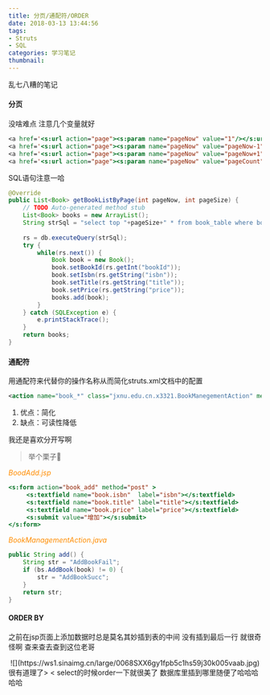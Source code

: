 ```yaml
---
title: 分页/通配符/ORDER
date: 2018-03-13 13:44:56
tags:
- Struts
- SQL
categories: 学习笔记
thumbnail:
---
```

乱七八糟的笔记
<!--more-->

#### 分页

没啥难点
注意几个变量就好

```jsp
<a href='<s:url action="page"><s:param name="pageNow" value="1"/></s:url>'>首页</a> 
<a href='<s:url action="page"><s:param name="pageNow" value="pageNow-1"/></s:url>'>上页</a>
<a href='<s:url action="page"><s:param name="pageNow" value="pageNow+1"/></s:url>'>下页</a>
<a href='<s:url action="page"><s:param name="pageNow" value="pageCount"/></s:url>'>末页</a> 
```
SQL语句注意一哈
```java
@Override
public List<Book> getBookListByPage(int pageNow, int pageSize) {
	// TODO Auto-generated method stub
	List<Book> books = new ArrayList();
	String strSql = "select top "+pageSize+" * from book_table where bookId not in"+ "(select top "+(pageNow-1)*pageSize+" bookId from book_table)";
		
	rs = db.executeQuery(strSql);
	try {
		while(rs.next()) {
			Book book = new Book();
			book.setBookId(rs.getInt("bookId"));
			book.setIsbn(rs.getString("isbn"));
			book.setTitle(rs.getString("title"));
			book.setPrice(rs.getString("price"));
			books.add(book);
		}
	} catch (SQLException e) {
		e.printStackTrace();
	}
	return books;
}
```

#### 通配符

用通配符来代替你的操作名称从而简化struts.xml文档中的配置
```xml
<action name="book_*" class="jxnu.edu.cn.x3321.BookManegementAction" method="{1}">
```
1. 优点：简化
2. 缺点：可读性降低

我还是喜欢分开写啊

>举个栗子🌰

*<font color='#FF8C00'>BoodAdd.jsp</font>*
```jsp
<s:form action="book_add" method="post" >
     <s:textfield name="book.isbn"  label="isbn"></s:textfield>
     <s:textfield name="book.title" label="title"></s:textfield>
     <s:textfield name="book.price" label="price"></s:textfield>
     <s:submit value="增加"></s:submit>
</s:form>
```
*<font color='#FF8C00'>BookManagementAction.java</font>*
```java
public String add() {
	String str = "AddBookFail";
	if (bs.AddBook(book) != 0) {
		str = "AddBookSucc";
	}
	return str;
}
```

#### ORDER BY

之前在jsp页面上添加数据时总是莫名其妙插到表的中间
没有插到最后一行
就很奇怪啊
查来查去查到这位老哥
<center>![](https://ws1.sinaimg.cn/large/0068SXX6gy1fpb5c1hs59j30k005vaab.jpg)</center>
很有道理了> < 
select的时候order一下就很美了
数据库里插到哪里随便了哈哈哈哈哈